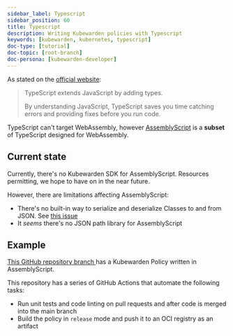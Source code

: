 ```yaml
---
sidebar_label: Typescript
sidebar_position: 60
title: Typescript
description: Writing Kubewarden policies with Typescript
keywords: [kubewarden, kubernetes, typescript]
doc-type: [tutorial]
doc-topic: [root-branch]
doc-persona: [kubewarden-developer]
---
```


<head>
  <link rel="canonical" href="https://docs.kubewarden.io/tutorials/writing-policies/typescript"/>
</head>

As stated on the [official website](https://www.typescriptlang.org/):

> TypeScript extends JavaScript by adding types.
>
> By understanding JavaScript, TypeScript saves you time catching errors and
> providing fixes before you run code.

TypeScript can't target WebAssembly, however
[AssemblyScript](https://www.assemblyscript.org/)
is a **subset** of TypeScript designed for WebAssembly.

## Current state

Currently, there's no Kubewarden SDK for AssemblyScript.
Resources permitting, we hope to have on in the near future.

However, there are limitations affecting AssemblyScript:

* There's no built-in way to serialize and deserialize Classes to
  and from JSON.
  See [this issue](https://github.com/AssemblyScript/assemblyscript/issues/292)
* It *seems* there's no JSON path library for AssemblyScript

## Example

[This GitHub repository branch ](https://github.com/kubewarden/pod-privileged-policy/tree/assemblyscript-implementation)
has a Kubewarden Policy written in AssemblyScript.

This repository has a series of GitHub Actions that automate the following tasks:

* Run unit tests and code linting on pull requests and after code is merged into the main branch
* Build the policy in `release` mode and push it to an OCI registry as an artifact
